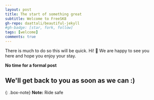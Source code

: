 ```yaml
---
layout: post
title: The start of something great
subtitle: Welcome to FreeSK8
gh-repo: daattali/beautiful-jekyll
#gh-badge: [star, fork, follow]
tags: [welcome]
comments: true
---
```


There is much to do so this will be quick. Hi! 👋 We are happy to see you here and hope you enjoy your stay.

**No time for a formal post**

## We'll get back to you as soon as we can :)

{: .box-note}
**Note:** Ride safe
